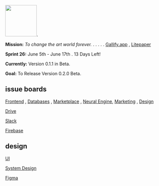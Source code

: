 
<img src="https://user-images.githubusercontent.com/51454024/129453015-b43e918e-7335-4f79-948a-d4c552978509.png" height="100" />. 

__Mission:__  *To change the art world forever.* . . . . . [Gallify.app](https://www.gallify.app/) , [Litepaper](https://www.canva.com/design/DAEgfhl5PjU/hrzMDeSBWvdyQFlguJovuQ/view?utm_content=DAEgfhl5PjU&utm_campaign=designshare&utm_medium=link&utm_source=sharebutton)

__Sprint 26:__ June 5th - June 17th . 13 Days Left!

__Currently:__ Version 0.1.1 in Beta. 

__Goal:__ To Release Version 0.2.0 Beta.
      
## issue boards

[Frontend](https://github.com/orgs/Gallify/projects/1) , [Databases](https://github.com/orgs/Gallify/projects/4) , [Marketplace](https://github.com/orgs/Gallify/projects/7) , [Neural Engine](https://github.com/orgs/Gallify/projects/5), [Marketing](https://github.com/orgs/Gallify/projects/8) , [Design](https://github.com/orgs/Gallify/projects/9)

[Drive](https://drive.google.com/drive/folders/1UyKb6CiN1pJHJfxkywHUzAGlFqLM_7Pe?usp=sharing)

[Slack](https://app.slack.com/client/T025Q30ABNY/)

[Firebase](https://console.firebase.google.com/project/gallify-64bbb/overview)

## design

[UI](https://www.figma.com/file/zuARCUmckmDlEHHEQvdl1B/Gallify?node-id=0%3A1)

[System Design](https://www.figma.com/file/3x3LpTRo1HNUjGDeLfeORH/Gallify---System-Design?node-id=0%3A1)

[Figma](https://www.figma.com/files/project/32547938/Team-project?fuid=963550657994127578)











